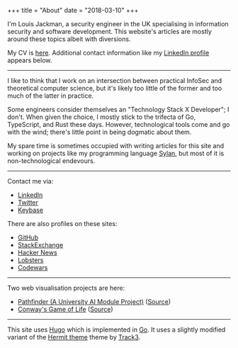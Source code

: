 +++
title = "About"
date = "2018-03-10"
+++

I'm Louis Jackman, a security engineer in the UK specialising in information
security and software development. This website's articles are mostly around
these topics albeit with diversions.

My CV is [here](/pages/louis-jackman-cv.pdf). Additional contact information
like my [LinkedIn profile](https://uk.linkedin.com/in/louis-jackman) appears
below.

---

I like to think that I work on an intersection between practical InfoSec and
theoretical computer science, but it's likely too little of the former and too
much of the latter in practice.

Some engineers consider themselves an "Technology Stack X Developer"; I don't.
When given the choice, I mostly stick to the trifecta of Go, TypeScript, and
Rust these days. However, technological tools come and go with the wind; there's
little point in being dogmatic about them.

My spare time is sometimes occupied with writing articles for this site and
working on projects like my programming language
[Sylan](https://github.com/LouisJackman/sylan), but most of it is
non-technological endevours.

---

Contact me via:

* [LinkedIn](https://uk.linkedin.com/in/louis-jackman)
* [Twitter](https://twitter.com/ljackman9)
* [Keybase](https://keybase.io/LouisJackman)

There are also profiles on these sites:

* [GitHub](https://github.com/LouisJackman)
* [StackExchange](https://stackoverflow.com/users/1816025/ljackman)
* [Hacker News](https://news.ycombinator.com/user?id=ljackman)
* [Lobsters](https://lobste.rs/u/ljackmanf)
* [Codewars](https://www.codewars.com/users/LouisJackman)

***

Two web visualisation projects are here:

* [Pathfinder (A University AI Module Project)](/projects/ai-pathfinding-project/index.html) ([Source](https://github.com/LouisJackman/ai-pathfinding-project/blob/master/main.ts))
* [Conway's Game of Life](/projects/conways-game-of-life/index.html) ([Source](https://github.com/LouisJackman/conways-game-of-life/blob/master/main.ts))

***

This site uses [Hugo](https://gohugo.io/) which is implemented in
[Go](https://golang.org/). It uses a slightly modified variant of the [Hermit
theme](https://github.com/Track3/hermit) theme by
[Track3](https://github.com/Track3).

